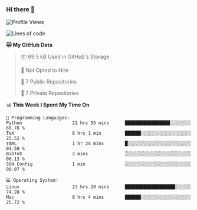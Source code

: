 ### Hi there 👋

<!--
**huayuan4396/huayuan4396** is a ✨ _special_ ✨ repository because its `README.md` (this file) appears on your GitHub profile.

Here are some ideas to get you started:

- 🔭 I’m currently working on ...
- 🌱 I’m currently learning ...
- 👯 I’m looking to collaborate on ...
- 🤔 I’m looking for help with ...
- 💬 Ask me about ...
- 📫 How to reach me: ...
- 😄 Pronouns: ...
- ⚡ Fun fact: ...
-->

<!--START_SECTION:waka-->
![Profile Views](http://img.shields.io/badge/Profile%20Views-0-blue)

![Lines of code](https://img.shields.io/badge/From%20Hello%20World%20I%27ve%20Written-5.6%20thousand%20lines%20of%20code-blue)

**🐱 My GitHub Data** 

> 📦 69.5 kB Used in GitHub's Storage 
 > 
> 🚫 Not Opted to Hire
 > 
> 📜 7 Public Repositories 
 > 
> 🔑 7 Private Repositories 
 > 
📊 **This Week I Spent My Time On** 

```text
💬 Programming Languages: 
Python                   21 hrs 55 mins      █████████████████░░░░░░░░   69.78 % 
TeX                      8 hrs 1 min         ██████░░░░░░░░░░░░░░░░░░░   25.52 % 
YAML                     1 hr 24 mins        █░░░░░░░░░░░░░░░░░░░░░░░░   04.50 % 
BibTeX                   2 mins              ░░░░░░░░░░░░░░░░░░░░░░░░░   00.13 % 
SSH Config               1 min               ░░░░░░░░░░░░░░░░░░░░░░░░░   00.07 % 

💻 Operating System: 
Linux                    23 hrs 20 mins      ███████████████████░░░░░░   74.28 % 
Mac                      8 hrs 4 mins        ██████░░░░░░░░░░░░░░░░░░░   25.72 % 
```


<!--END_SECTION:waka-->

